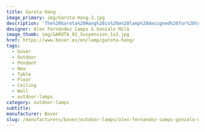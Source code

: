 ```yaml
---
title: Garota Hang
image_primary: img/Garota-Hang-2.jpg
description: 'The%20Garota%20Hang%20is%20a%20lamp%20designed%20for%20terraces%20and%20gardens%20where%20typically%20there%20is%20not%20the%20ability%20for%20conventional%20outdoor%20lighting.%20You%20can%20hang%20from%20a%20tree%20or%20an%20arbor%20with%20the%20provided%20accessory%20allowing%20the%20ability%20to%20tie%20the%20lamp%20temporarily.%20The%20Hang%20accessory%20is%20rubber%20with%20and%20inner%20wire%20enabling%20excellent%20fastening%20while%20maintaining%20its%20form%20despite%20the%20inclement%20weather.%20It%20is%20resistant%20to%20UV%20rays%20and%20allows%20a%20long%20sun%20exposure.%20Use%20caution%20so%20as%20not%20to%20scratch%20or%20mark%20surfaces%20when%20fastening.%20The%20Garota%20Hang%20has%204%20meters%20of%20neoprene%20cable%20with%20plug.%20With%20this%20same%20size%20there%20is%20a%20hard%20wired%20version%20with%20ceiling%20rose%20and%20IP%20-55%20neoprene%20cable.%20In%20all%20cases%20the%20outdoor%20version%20of%20Garota%20incorporates%20a%20small%20elliptical%20polyethylene%20diffuser%20which%20allows%20us%20to%20maintain%20the%20airtight%20LED%20plate.%0A%0A%0A%0A'
designer: Alex Fernández Camps & Gonzalo Milà
image_thumb: img/GAROTA_02_Suspension_1x2.jpg
href: https://www.bover.es/en/lamp/garota-hang/
tags:
  - bover
  - Outdoor
  - Pendant
  - New
  - Table
  - Floor
  - Ceiling
  - Wall
  - outdoor-lamps
category: outdoor-lamps
subtitle:
manufacturer: Bover
slug: /manufacturers/bover/outdoor-lamps/alex-fernandez-camps-gonzalo-mila-garota-hang
---
```

